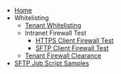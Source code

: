 - [Home](home.md)
- Whitelisting
    - [Tenant Whitelisting](whitelisting.md)
    - Intranet Firewall Test
        - [HTTPS Client Firewall Test](https-firewall.md)
        - [SFTP Client Firewall Test](sftp-firewall.md)
    - [Tenant Firewall Clearance](firewall-clearance.md)
- [SFTP Job Script Samples](sftp/job-script.md)
